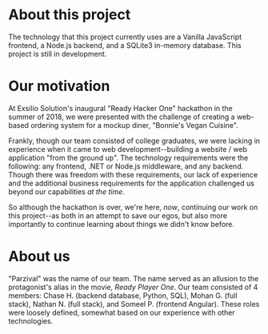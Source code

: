# About this project

The technology that this project currently uses are a Vanilla JavaScript frontend, a Node.js backend, and a SQLite3 in-memory database. 
This project is still in development.


# Our motivation

At Exsilio Solution's inaugural "Ready Hacker One" hackathon in the summer of 2018, we were presented with the challenge of creating 
a web-based ordering system for a mockup diner, "Bonnie's Vegan Cuisine".

Frankly, though our team consisted of college graduates, we were lacking in experience when it came to web development--building a 
website / web application "from the ground up". The technology requirements were the following: any frontend, .NET or Node.js middleware, and
any backend. Though there was freedom with these requirements, our lack of experience and the additional business requirements for the
application challenged us beyond our capabilities *at the time*.

So although the hackathon is over, we're here, *now*, continuing our work on this project--as both in an attempt to save our egos,
but also more importantly to continue learning about things we didn't know before.

# About us

"Parzival" was the name of our team. The name served as an allusion to the protagonist's alias in the movie, *Ready Player One*. 
Our team consisted of 4 members: Chase H. (backend database, Python, SQL), Mohan G. (full stack), Nathan N. (full stack), and Someel P. (frontend Angular).
These roles were loosely defined, somewhat based on our experience with other technologies. 
